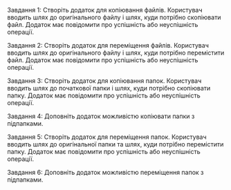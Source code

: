 Завдання 1:
Створіть додаток для копіювання файлів. Користувач вводить
шлях до оригінального файлу і шлях, куди потрібно скопіювати
файл. Додаток має повідомити про успішність або неуспішність
операції.

Завдання 2:
Створіть додаток для переміщення файлів. Користувач вводить
шлях до оригінального файлу і шлях, куди потрібно перемістити
файл. Додаток має повідомити про успішність або неуспішність
операції.

Завдання 3:
Створіть додаток для копіювання папок. Користувач вводить
шлях до початкової папки і шлях, куди потрібно скопіювати папку.
Додаток має повідомити про успішність або неуспішність
операції.

Завдання 4:
Доповніть додаток можливістю копіювати папки з підпапками.

Завдання 5:
Створіть додаток для переміщення папок. Користувач вводить
шлях до оригінальної папки та шлях, куди потрібно перемістити
папку. Додаток має повідомити про успішність або неуспішність
операції.

Завдання 6:
Доповніть додаток можливістю переміщення папок з
підпапками.
